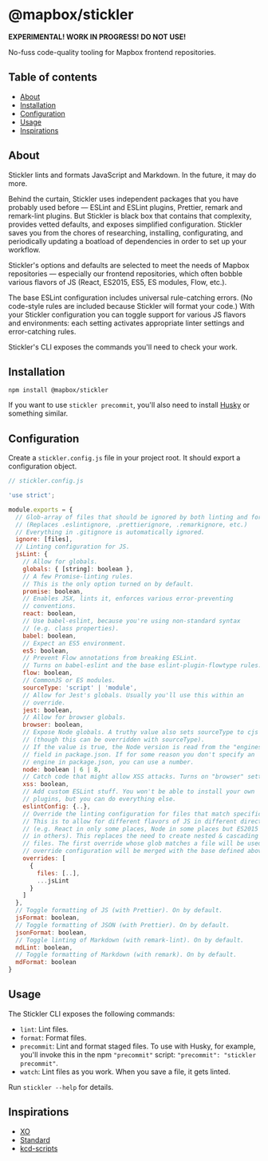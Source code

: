 # @mapbox/stickler

**EXPERIMENTAL! WORK IN PROGRESS! DO NOT USE!**

No-fuss code-quality tooling for Mapbox frontend repositories.

## Table of contents

- [About](#about)
- [Installation](#installation)
- [Configuration](#configuration)
- [Usage](#usage)
- [Inspirations](#inspirations)

## About

Stickler lints and formats JavaScript and Markdown. In the future, it may do more.

Behind the curtain, Stickler uses independent packages that you have probably used before — ESLint and ESLint plugins, Prettier, remark and remark-lint plugins. But Stickler is black box that contains that complexity, provides vetted defaults, and exposes simplified configuration. Stickler saves you from the chores of researching, installing, configurating, and periodically updating a boatload of dependencies in order to set up your workflow.

Stickler's options and defaults are selected to meet the needs of Mapbox repositories — especially our frontend repositories, which often bobble various flavors of JS (React, ES2015, ES5, ES modules, Flow, etc.).

The base ESLint configuration includes universal rule-catching errors. (No code-style rules are included because Stickler will format your code.) With your Stickler configuration you can toggle support for various JS flavors and environments: each setting activates appropriate linter settings and error-catching rules.

Stickler's CLI exposes the commands you'll need to check your work.

## Installation

```
npm install @mapbox/stickler
```

If you want to use `stickler precommit`, you'll also need to install [Husky](https://github.com/typicode/husky) or something similar.

## Configuration

Create a `stickler.config.js` file in your project root. It should export a configuration object.

```js
// stickler.config.js

'use strict';

module.exports = {
  // Glob-array of files that should be ignored by both linting and formatting.
  // (Replaces .eslintignore, .prettierignore, .remarkignore, etc.)
  // Everything in .gitignore is automatically ignored.
  ignore: [files],
  // Linting configuration for JS.
  jsLint: {
    // Allow for globals.
    globals: { [string]: boolean },
    // A few Promise-linting rules.
    // This is the only option turned on by default.
    promise: boolean,
    // Enables JSX, lints it, enforces various error-preventing
    // conventions.
    react: boolean,
    // Use babel-eslint, because you're using non-standard syntax
    // (e.g. class properties).
    babel: boolean,
    // Expect an ES5 environment.
    es5: boolean,
    // Prevent Flow annotations from breaking ESLint.
    // Turns on babel-eslint and the base eslint-plugin-flowtype rules.
    flow: boolean,
    // CommonJS or ES modules.
    sourceType: 'script' | 'module',
    // Allow for Jest's globals. Usually you'll use this within an
    // override.
    jest: boolean,
    // Allow for browser globals.
    browser: boolean,
    // Expose Node globals. A truthy value also sets sourceType to cjs
    // (though this can be overridden with sourceType).
    // If the value is true, the Node version is read from the "engines"
    // field in package.json. If for some reason you don't specify an
    // engine in package.json, you can use a number.
    node: boolean | 6 | 8,
    // Catch code that might allow XSS attacks. Turns on "browser" settings, also.
    xss: boolean,
    // Add custom ESLint stuff. You won't be able to install your own
    // plugins, but you can do everything else.
    eslintConfig: {..},
    // Override the linting configuration for files that match specific globs.
    // This is to allow for different flavors of JS in different directories
    // (e.g. React in only some places, Node in some places but ES2015 imports
    // in others). This replaces the need to create nested & cascading .eslintrc
    // files. The first override whose glob matches a file will be used: the
    // override configuration will be merged with the base defined above.
    overrides: [
      {
        files: [..],
        ...jsLint
      }
    ]
  },
  // Toggle formatting of JS (with Prettier). On by default.
  jsFormat: boolean,
  // Toggle formatting of JSON (with Prettier). On by default.
  jsonFormat: boolean,
  // Toggle linting of Markdown (with remark-lint). On by default.
  mdLint: boolean,
  // Toggle formatting of Markdown (with remark). On by default.
  mdFormat: boolean
}
```

## Usage

The Stickler CLI exposes the following commands:

- `lint`: Lint files.
- `format`: Format files.
- `precommit`: Lint and format staged files. To use with Husky, for example, you'll
  invoke this in the npm `"precommit"` script: `"precommit": "stickler precommit"`.
- `watch`: Lint files as you work. When you save a file, it gets linted.

Run `stickler --help` for details.

## Inspirations

- [XO](https://github.com/xojs/xo)
- [Standard](https://github.com/standard/standard)
- [kcd-scripts](https://github.com/kentcdodds/kcd-scripts)
